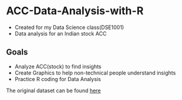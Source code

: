 # ACC-Data-Analysis-with-R
- Created for my Data Science class(DSE1001)
- Data analysis for an Indian stock ACC
  
## Goals
- Analyze ACC(stock) to find insights
- Create Graphics to help non-technical people understand insights
- Practice R coding for Data Analysis 

The original dataset can be found [here](https://www.kaggle.com/datasets/debashis74017/stock-market-data-nifty-100-stocks-5-min-data?resource=download&select=ACC_with_indicators_.csv)
